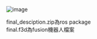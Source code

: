 ![image](https://github.com/thomas0829/Ros_Final_Project/final.png)

final_desciption.zip為ros package  
final.f3d為fusion機器人檔案
